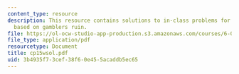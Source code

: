 ```yaml
---
content_type: resource
description: This resource contains solutions to in-class problems for week 15, wednesday
  based on gamblers ruin.
file: https://ol-ocw-studio-app-production.s3.amazonaws.com/courses/6-042j-mathematics-for-computer-science-fall-2005/3b4935f73cef38f60e455acaddb5ec65_cp15wsol.pdf
file_type: application/pdf
resourcetype: Document
title: cp15wsol.pdf
uid: 3b4935f7-3cef-38f6-0e45-5acaddb5ec65
---
```

